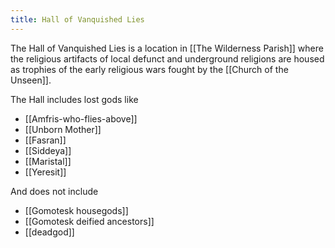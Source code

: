 ```yaml
---
title: Hall of Vanquished Lies
---
```


The Hall of Vanquished Lies is a location in [[The Wilderness Parish]] where the religious artifacts of local defunct and underground religions are housed as trophies of the early religious wars fought by the [[Church of the Unseen]]. 

The Hall includes lost gods like 
- [[Amfris-who-flies-above]]
- [[Unborn Mother]]
- [[Fasran]]
- [[Siddeya]]
- [[Maristal]]
- [[Yeresit]]

And does not include 
- [[Gomotesk housegods]]
- [[Gomotesk deified ancestors]]
- [[deadgod]]